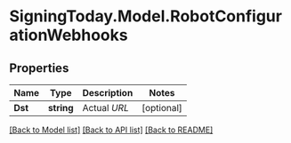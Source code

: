 
# SigningToday.Model.RobotConfigurationWebhooks

## Properties

Name | Type | Description | Notes
------------ | ------------- | ------------- | -------------
**Dst** | **string** | Actual _URL_ | [optional] 

[[Back to Model list]](../README.md#documentation-for-models)
[[Back to API list]](../README.md#documentation-for-api-endpoints)
[[Back to README]](../README.md)

